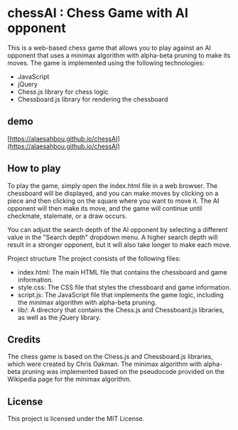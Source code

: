 # chessAI : Chess Game with AI opponent  
This is a web-based chess game that allows you to play against an AI opponent that uses a minimax algorithm with alpha-beta pruning to make its moves. The game is implemented using the following technologies:  
- JavaScript
- jQuery
- Chess.js library for chess logic
- Chessboard.js library for rendering the chessboard  

## demo
[https://alaesahbou.github.io/chessAI](https://alaesahbou.github.io/chessAI)

## How to play
To play the game, simply open the index.html file in a web browser. The chessboard will be displayed, and you can make moves by clicking on a piece and then clicking on the square where you want to move it. The AI opponent will then make its move, and the game will continue until checkmate, stalemate, or a draw occurs.

You can adjust the search depth of the AI opponent by selecting a different value in the "Search depth" dropdown menu. A higher search depth will result in a stronger opponent, but it will also take longer to make each move.

Project structure
The project consists of the following files:

- index.html: The main HTML file that contains the chessboard and game information.
- style.css: The CSS file that styles the chessboard and game information.
- script.js: The JavaScript file that implements the game logic, including the minimax algorithm with alpha-beta pruning.
- lib/: A directory that contains the Chess.js and Chessboard.js libraries, as well as the jQuery library.  

## Credits
The chess game is based on the Chess.js and Chessboard.js libraries, which were created by Chris Oakman. The minimax algorithm with alpha-beta pruning was implemented based on the pseudocode provided on the Wikipedia page for the minimax algorithm.

## License
This project is licensed under the MIT License.
